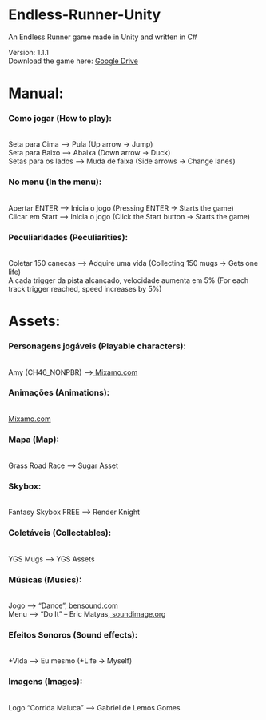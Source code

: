 # Endless-Runner-Unity
An Endless Runner game made in Unity and written in C#

Version: 1.1.1<br>
Download the game here: <a href="https://drive.google.com/file/d/1GEVstobnQJjDyUYkIH_653mBEKeTIyQK/view?usp=sharing">Google Drive</a>

<h1>Manual:</h1>
<h3>Como jogar (How to play):</h3><br>
	Seta para Cima –> Pula (Up arrow -> Jump)<br>
	Seta para Baixo –> Abaixa (Down arrow -> Duck)<br>
	Setas para os lados –> Muda de faixa (Side arrows -> Change lanes) <br>
<h3>No menu (In the menu):</h3><br> 
		Apertar ENTER –> Inicia o jogo (Pressing ENTER -> Starts the game)<br>
		Clicar em Start –> Inicia o jogo (Click the Start button -> Starts the game)<br>
<h3>Peculiaridades (Peculiarities):</h3><br>
	Coletar 150 canecas –> Adquire uma vida (Collecting 150 mugs -> Gets one life)<br>
	A cada trigger da pista alcançado, velocidade aumenta em 5% (For each track trigger reached, speed increases by 5%)<br>

<h1>Assets:</h1> 
<h3>Personagens jogáveis (Playable characters):</h3> <br>
	Amy (CH46_NONPBR) –><a href="https://www.mixamo.com/#/"> Mixamo.com</a><br>
<h3>Animações (Animations):</h3><br>
	<a href="https://www.mixamo.com/#/">Mixamo.com</a><br>
<h3>Mapa (Map):</h3><br>
	Grass Road Race –> Sugar Asset<br>
<h3>Skybox:</h3><br>
	Fantasy Skybox FREE –> Render Knight<br>
<h3>Coletáveis (Collectables):</h3><br>
	YGS Mugs –> YGS Assets<br>
<h3>Músicas (Musics):</h3><br>
	Jogo –> “Dance”,<a href="https://www.bensound.com"> bensound.com</a><br>
	Menu –> “Do It” – Eric Matyas,<a href="https://soundimage.org"> soundimage.org</a><br>
<h3>Efeitos Sonoros (Sound effects):</h3> <br>
	+Vida –> Eu mesmo (+Life -> Myself)<br>
<h3>Imagens (Images):</h3><br>
	Logo “Corrida Maluca” –> Gabriel de Lemos Gomes <br>
